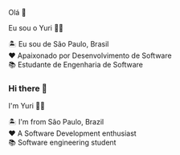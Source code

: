 Olá 👋

Eu sou o Yuri 👨‍💻

🏝 Eu sou de São Paulo, Brasil <br>
❤️ Apaixonado por Desenvolvimento de Software <br>
📚 Estudante de Engenharia de Software


### Hi there 👋

I'm Yuri 👨‍💻

🏝 I'm from São Paulo, Brazil <br>
❤️ A Software Development enthusiast <br>
📚 Software engineering student



